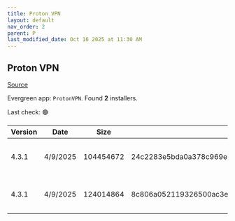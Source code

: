 ```yaml
---
title: Proton VPN
layout: default
nav_order: 2
parent: P
last_modified_date: Oct 16 2025 at 11:30 AM
---
```


## Proton VPN

[Source](https://protonvpn.com/)

Evergreen app: `ProtonVPN`. Found **2** installers.

Last check: 🟢

| Version | Date     | Size      | Sha256                                                           | Architecture | InstallerType | Type | URI                                                                                                                                                                                |
| ------- | -------- | --------- | ---------------------------------------------------------------- | ------------ | ------------- | ---- | ---------------------------------------------------------------------------------------------------------------------------------------------------------------------------------- |
| 4.3.1   | 4/9/2025 | 104454672 | 24c2283e5bda0a378c969e2ee01bc61da98e5e26871d56cefd9a88e7d6df1038 | ARM64        | Default       | exe  | [https://github.com/ProtonVPN/win-app/releases/download/4.3.1/ProtonVPN_v4.3.1_arm64.exe](https://github.com/ProtonVPN/win-app/releases/download/4.3.1/ProtonVPN_v4.3.1_arm64.exe) |
| 4.3.1   | 4/9/2025 | 124014864 | 8c806a052119326500ac3e9d4cacc6cf3b0406c61c2a6b3532043b181cb047ef | x64          | Default       | exe  | [https://github.com/ProtonVPN/win-app/releases/download/4.3.1/ProtonVPN_v4.3.1_x64.exe](https://github.com/ProtonVPN/win-app/releases/download/4.3.1/ProtonVPN_v4.3.1_x64.exe)     |

